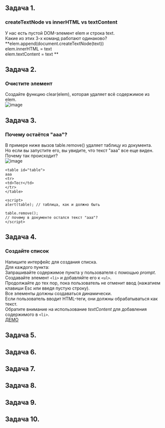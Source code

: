 ## Задача 1.   
### createTextNode vs innerHTML vs textContent  
У нас есть пустой DOM-элемент elem и строка text.  
Какие из этих 3-х команд работают одинаково?  
**elem.append(document.createTextNode(text))  
elem.innerHTML = text  
elem.textContent = text  **

## Задача 2.   
### Очистите элемент  
Создайте функцию clear(elem), которая удаляет всё содержимое из elem.  
![image](https://user-images.githubusercontent.com/113675674/216989307-d869f5e4-7f00-4f8e-aa7c-cfc32214e37f.png)  

## Задача 3.   
### Почему остаётся "aaa"?  
В примере ниже вызов table.remove() удаляет таблицу из документа.  
Но если вы запустите его, вы увидите, что текст "aaa" все еще виден.  
Почему так происходит?  
![image](https://user-images.githubusercontent.com/113675674/216991201-c427bc21-a457-4b29-b782-6e8a5b0f6ef1.png)  

`<table id="table">`  
  `aaa`  
  `<tr>`  
   `<td>Тест</td>`  
  `</tr>`  
`</table>`  

`<script>`  
  `alert(table); // таблица, как и должно быть`  

  `table.remove();`  
  `// почему в документе остался текст "ааа"?`  
`</script>`  

## Задача 4.   
### Создайте список  
Напишите интерфейс для создания списка.  
Для каждого пункта:  
Запрашивайте содержимое пункта у пользователя с помощью _prompt_.  
Создавайте элемент `<li>` и добавляйте его к `<ul>`.  
Продолжайте до тех пор, пока пользователь не отменит ввод (нажатием клавиши Esc или введя пустую строку).  
Все элементы должны создаваться динамически.  
Если пользователь вводит HTML-теги, они должны обрабатываться как текст.  
Обратите внимание на использование _textContent_ для добавления содержимого в `<li>`.  
[ДЕМО](https://ru.js.cx/task/create-list/solution/)

## Задача 5.   
### 

## Задача 6.   
### 

## Задача 7.   
### 

## Задача 8.   
### 

## Задача 9.   
### 

## Задача 10.   
### 
